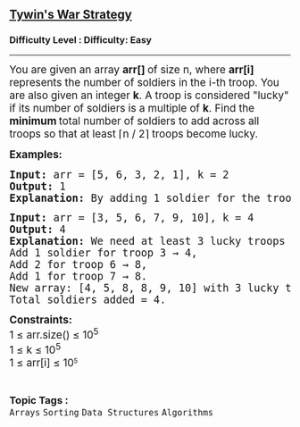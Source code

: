<h2><a href="https://www.geeksforgeeks.org/problems/tywins-war-strategy0527/1?_gl=1*93nxl6*_up*MQ..*_gs*MQ..&gclid=Cj0KCQjwyvfDBhDYARIsAItzbZEUVqAjcnvymEvoGVKyy-AzxWQHIm3YSU8o4k6HrQB4mABTk2El1-kaAsSOEALw_wcB&gbraid=0AAAAAC9yBkDG2XR0ViHst6xOZZ5uidrTw">Tywin's War Strategy</a></h2><h3>Difficulty Level : Difficulty: Easy</h3><hr><div class="problems_problem_content__Xm_eO"><p class="whitespace-pre-wrap break-words"><span style="font-size: 14pt;">You are given an array <strong>arr[] </strong>of size n, where <strong>arr[i]</strong> represents the number of soldiers in the i-th troop. You are also given an integer <strong>k</strong>. A troop is considered "lucky" if its number of soldiers is a multiple of <strong>k</strong>. Find the <strong>minimum </strong>total number of soldiers to add across all troops so that at least ⌈n / 2⌉ troops become lucky.</span></p>
<p class="whitespace-pre-wrap break-words"><span style="font-size: 14pt;"><strong>Examples:</strong></span></p>
<pre class="whitespace-pre-wrap break-words"><span style="font-size: 14pt;"><strong>Input: </strong>arr = [5, 6, 3, 2, 1], k = 2</span><br><span style="font-size: 14pt;"><strong>Output: </strong>1</span><br><span style="font-size: 14pt;"><strong>Explanation:</strong> By adding 1 soldier for the troop with 1 soldier, we get [5, 6, 3, 2, 2]. Now 3 out of 5 troops (6, 2, and 2) are multiples of 2 that satisfy the requirement.</span></pre>
<pre class="whitespace-pre-wrap break-words"><span style="font-size: 14pt;"><strong>Input: </strong>arr = [3, 5, 6, 7, 9, 10], k = 4</span><br><span style="font-size: 14pt;"><strong>Output: </strong>4</span><br><span style="font-size: 14pt;"><strong>Explanation: </strong>We need at least 3 lucky troops since ⌈6 / 2⌉ = 3. Currently, no troop is divisible by 4.
Add 1 soldier for troop 3 → 4,
Add 2 for troop 6 → 8,
Add 1 for troop 7 → 8.
New array: [4, 5, 8, 8, 9, 10] with 3 lucky troops (4, 8, 8).
Total soldiers added = 4.</span></pre>
<p class="whitespace-pre-wrap break-words"><span style="font-size: 14pt;"><strong>Constraints:<br></strong>1 ≤ arr.size() ≤ 10<sup>5</sup><br>1 ≤ k ≤ 10<sup>5</sup><br>1 ≤ arr[i] ≤&nbsp;</span><span style="font-size: 18.6667px;">10</span><sup>5</sup></p></div><br><p><span style=font-size:18px><strong>Topic Tags : </strong><br><code>Arrays</code>&nbsp;<code>Sorting</code>&nbsp;<code>Data Structures</code>&nbsp;<code>Algorithms</code>&nbsp;